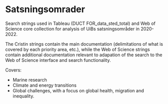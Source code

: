 # Satsningsomrader

Search strings used in Tableau (DUCT FOR_data_sted_total) and Web of Science core collection for analysis of UiBs satsningsområder in 2020-2022. 

The Cristin strings contain the main documentation (delimitations of what is covered by each priority area, etc.), while the Web of Science strings contain additional documentation relevant to adapation of the search to the Web of Science interface and search functionality. 

Covers:
* Marine research
* Climate and energy transitions
* Global challenges, with a focus on global health, migration and inequality.
